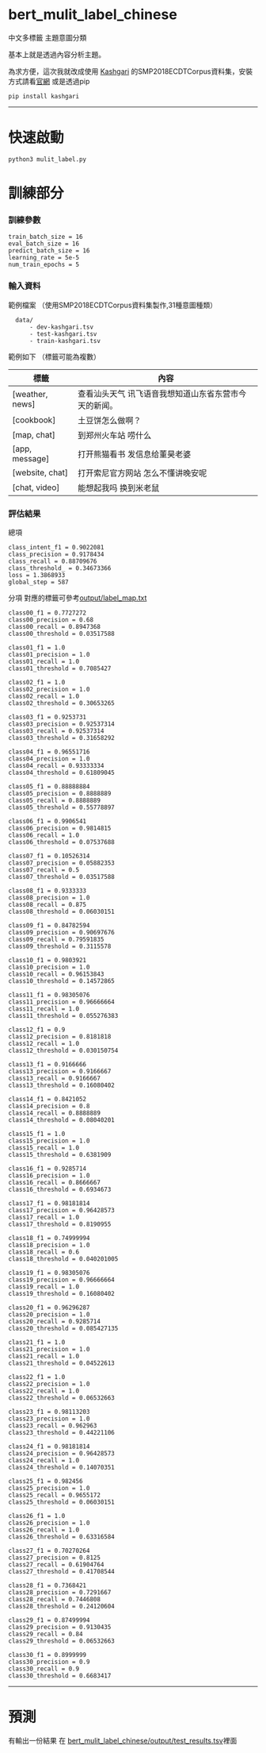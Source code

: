 # bert_mulit_label_chinese
中文多標籤 主題意圖分類


基本上就是透過內容分析主題。

為求方便，這次我就改成使用 [Kashgari](https://github.com/BrikerMan/Kashgari "Kashgari") 的SMP2018ECDTCorpus資料集，安裝方式請看[官網](https://kashgari-zh.bmio.net/#_3 "官網")
或是透過pip
```
pip install kashgari
```

------------

# 快速啟動
``` python3 mulit_label.py ```

# 訓練部分
### 訓練參數

```
train_batch_size = 16
eval_batch_size = 16
predict_batch_size = 16
learning_rate = 5e-5
num_train_epochs = 5
```


### 輸入資料

範例檔案 （使用SMP2018ECDTCorpus資料集製作,31種意圖種類）
```
  data/
      - dev-kashgari.tsv
      - test-kashgari.tsv
      - train-kashgari.tsv
```
範例如下 （標籤可能為複數）

| 標籤  | 內容  |
| ------------ | ------------ |
| [weather, news]	| 查看汕头天气 讯飞语音我想知道山东省东营市今天的新闻。
| [cookbook]	| 土豆饼怎么做啊？
| [map, chat]	| 到郑州火车站 唠什么
| [app, message]	| ﻿打开熊猫看书 发信息给董昊老婆
| [website, chat]	| 打开索尼官方网站 怎么不懂讲晚安呢
| [chat, video]	| 能想起我吗 换到米老鼠



### 評估結果

總項
```
class_intent_f1 = 0.9022081
class_precision = 0.9178434
class_recall = 0.88709676
class_threshold_ = 0.34673366
loss = 1.3868933
global_step = 587
```

分項 對應的標籤可參考[output/label_map.txt](https://github.com/Chunshan-Theta/bert_mulit_label_chinese/blob/master/output/label_map.txt)
```
class00_f1 = 0.7727272
class00_precision = 0.68
class00_recall = 0.8947368
class00_threshold = 0.03517588

class01_f1 = 1.0
class01_precision = 1.0
class01_recall = 1.0
class01_threshold = 0.7085427

class02_f1 = 1.0
class02_precision = 1.0
class02_recall = 1.0
class02_threshold = 0.30653265

class03_f1 = 0.9253731
class03_precision = 0.92537314
class03_recall = 0.92537314
class03_threshold = 0.31658292

class04_f1 = 0.96551716
class04_precision = 1.0
class04_recall = 0.93333334
class04_threshold = 0.61809045

class05_f1 = 0.88888884
class05_precision = 0.8888889
class05_recall = 0.8888889
class05_threshold = 0.55778897

class06_f1 = 0.9906541
class06_precision = 0.9814815
class06_recall = 1.0
class06_threshold = 0.07537688

class07_f1 = 0.10526314
class07_precision = 0.05882353
class07_recall = 0.5
class07_threshold = 0.03517588

class08_f1 = 0.9333333
class08_precision = 1.0
class08_recall = 0.875
class08_threshold = 0.06030151

class09_f1 = 0.84782594
class09_precision = 0.90697676
class09_recall = 0.79591835
class09_threshold = 0.3115578

class10_f1 = 0.9803921
class10_precision = 1.0
class10_recall = 0.96153843
class10_threshold = 0.14572865

class11_f1 = 0.98305076
class11_precision = 0.96666664
class11_recall = 1.0
class11_threshold = 0.055276383

class12_f1 = 0.9
class12_precision = 0.8181818
class12_recall = 1.0
class12_threshold = 0.030150754

class13_f1 = 0.9166666
class13_precision = 0.9166667
class13_recall = 0.9166667
class13_threshold = 0.16080402

class14_f1 = 0.8421052
class14_precision = 0.8
class14_recall = 0.8888889
class14_threshold = 0.08040201

class15_f1 = 1.0
class15_precision = 1.0
class15_recall = 1.0
class15_threshold = 0.6381909

class16_f1 = 0.9285714
class16_precision = 1.0
class16_recall = 0.8666667
class16_threshold = 0.6934673

class17_f1 = 0.98181814
class17_precision = 0.96428573
class17_recall = 1.0
class17_threshold = 0.8190955

class18_f1 = 0.74999994
class18_precision = 1.0
class18_recall = 0.6
class18_threshold = 0.040201005

class19_f1 = 0.98305076
class19_precision = 0.96666664
class19_recall = 1.0
class19_threshold = 0.16080402

class20_f1 = 0.96296287
class20_precision = 1.0
class20_recall = 0.9285714
class20_threshold = 0.085427135

class21_f1 = 1.0
class21_precision = 1.0
class21_recall = 1.0
class21_threshold = 0.04522613

class22_f1 = 1.0
class22_precision = 1.0
class22_recall = 1.0
class22_threshold = 0.06532663

class23_f1 = 0.98113203
class23_precision = 1.0
class23_recall = 0.962963
class23_threshold = 0.44221106

class24_f1 = 0.98181814
class24_precision = 0.96428573
class24_recall = 1.0
class24_threshold = 0.14070351

class25_f1 = 0.982456
class25_precision = 1.0
class25_recall = 0.9655172
class25_threshold = 0.06030151

class26_f1 = 1.0
class26_precision = 1.0
class26_recall = 1.0
class26_threshold = 0.63316584

class27_f1 = 0.70270264
class27_precision = 0.8125
class27_recall = 0.61904764
class27_threshold = 0.41708544

class28_f1 = 0.7368421
class28_precision = 0.7291667
class28_recall = 0.7446808
class28_threshold = 0.24120604

class29_f1 = 0.87499994
class29_precision = 0.9130435
class29_recall = 0.84
class29_threshold = 0.06532663

class30_f1 = 0.8999999
class30_precision = 0.9
class30_recall = 0.9
class30_threshold = 0.6683417

```
------------
# 預測

有輸出一份結果 在 [bert_mulit_label_chinese/output/test_results.tsv](https://github.com/Chunshan-Theta/bert_mulit_label_chinese/blob/master/output/test_results.tsv)裡面
